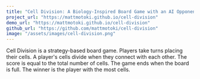 ```yaml
---
title: "Cell Division: A Biology-Inspired Board Game with an AI Opponent"
project_url: "https://mattmotoki.github.io/cell-division"
demo_url: "https://mattmotoki.github.io/cell-division"
github_url: "https://github.com/mattmotoki/cell-division"
image: "/assets/images/cell-division.png"
---
```


Cell Division is a strategy-based board game. Players take turns placing their cells. A player's cells divide when they connect with each other. The score is equal to the total number of cells. The game ends when the board is full. The winner is the player with the most cells. 